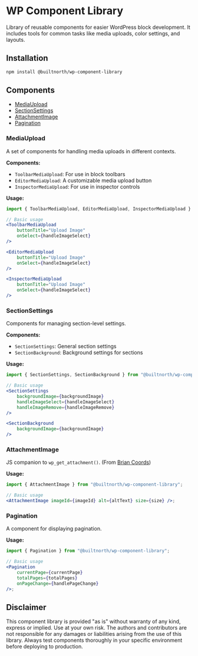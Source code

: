 # WP Component Library

Library of reusable components for easier WordPress block development. It includes tools for common tasks like media uploads, color settings, and layouts.

## Installation

```bash
npm install @builtnorth/wp-component-library
```

## Components

-   [MediaUpload](#mediaupload)
-   [SectionSettings](#sectionsettings)
-   [AttachmentImage](#attachmentimage)
-   [Pagination](#pagination)

### MediaUpload

A set of components for handling media uploads in different contexts.

**Components:**

-   `ToolbarMediaUpload`: For use in block toolbars
-   `EditorMediaUpload`: A customizable media upload button
-   `InspectorMediaUpload`: For use in inspector controls

**Usage:**

```jsx
import { ToolbarMediaUpload, EditorMediaUpload, InspectorMediaUpload } from "@builtnorth/wp-component-library";

// Basic usage
<ToolbarMediaUpload
    buttonTitle="Upload Image"
    onSelect={handleImageSelect}
/>

<EditorMediaUpload
    buttonTitle="Upload Image"
    onSelect={handleImageSelect}
/>

<InspectorMediaUpload
    buttonTitle="Upload Image"
    onSelect={handleImageSelect}
/>
```

### SectionSettings

Components for managing section-level settings.

**Components:**

-   `SectionSettings`: General section settings
-   `SectionBackground`: Background settings for sections

**Usage:**

```jsx
import { SectionSettings, SectionBackground } from "@builtnorth/wp-component-library";

// Basic usage
<SectionSettings
    backgroundImage={backgroundImage}
    handleImageSelect={handleImageSelect}
    handleImageRemove={handleImageRemove}
/>

<SectionBackground
    backgroundImage={backgroundImage}
/>
```

### AttachmentImage

JS companion to `wp_get_attachment()`. (From [Brian Coords](https://github.com/bacoords/example-image-block/blob/main/src/AttachmentImage.js))

**Usage:**

```jsx
import { AttachmentImage } from "@builtnorth/wp-component-library";

// Basic usage
<AttachmentImage imageId={imageId} alt={altText} size={size} />;
```

### Pagination

A component for displaying pagination.

**Usage:**

```jsx
import { Pagination } from "@builtnorth/wp-component-library";

// Basic usage
<Pagination
	currentPage={currentPage}
	totalPages={totalPages}
	onPageChange={handlePageChange}
/>;
```

## Disclaimer

This component library is provided "as is" without warranty of any kind, express or implied. Use at your own risk. The authors and contributors are not responsible for any damages or liabilities arising from the use of this library. Always test components thoroughly in your specific environment before deploying to production.
